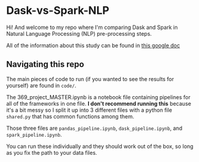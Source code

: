 # Dask-vs-Spark-NLP

Hi! And welcome to my repo where I'm comparing Dask and Spark in Natural Language Processing (NLP) pre-processing steps.

All of the information about this study can be found in [this google doc](https://docs.google.com/document/d/1YC-sEKb8ok6_ry22dsPY3j7wVkiWdCVaMrYmqy_SDNo/edit?usp=sharing)

## Navigating this repo
The main pieces of code to run (if you wanted to see the results for yourself) are found in `code/`.

The 369_project_MASTER.ipynb is a notebook file containing pipelines for all of the frameworks in one file. **I don't recommend running this** because it's a bit messy so I split it up into 3 different files with a python file `shared.py` that has common functions among them.

Those three files are `pandas_pipeline.ipynb`, `dask_pipeline.ipynb`, and `spark_pipeline.ipynb`.

You can run these individually and they should work out of the box, so long as you fix the path to your data files.